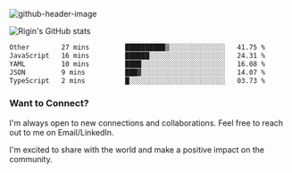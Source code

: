 
![github-header-image](https://github.com/riginoommen/riginoommen/assets/3840244/889cae65-df55-4cda-86cc-bf21bf1f2e96)

![Rigin's GitHub stats](https://github-readme-stats.vercel.app/api?username=riginoommen\&show_icons=true\&show=reviews,discussions_started,discussions_answered,prs_merged,prs_merged_percentage)


<!--START_SECTION:waka-->

```txt
Other        27 mins         ██████████▒░░░░░░░░░░░░░░   41.75 %
JavaScript   16 mins         ██████░░░░░░░░░░░░░░░░░░░   24.31 %
YAML         10 mins         ████░░░░░░░░░░░░░░░░░░░░░   16.08 %
JSON         9 mins          ███▓░░░░░░░░░░░░░░░░░░░░░   14.07 %
TypeScript   2 mins          █░░░░░░░░░░░░░░░░░░░░░░░░   03.73 %
```

<!--END_SECTION:waka-->

### Want to Connect?

I'm always open to new connections and collaborations. Feel free to reach out to me on Email/LinkedIn.

I'm excited to share with the world and make a positive impact on the community.
